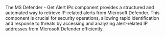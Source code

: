 The MS Defender - Get Alert IPs component provides a structured and automated way to retrieve IP-related alerts from Microsoft Defender. This component is crucial for security operations, allowing rapid identification and response to threats by accessing and analyzing alert-related IP addresses from Microsoft Defender efficiently.
